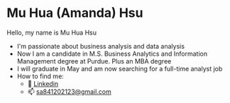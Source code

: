 # Mu Hua (Amanda) Hsu
Hello, my name is Mu Hua Hsu
- I'm passionate about business analysis and data analysis
- Now I am a candidate in M.S. Business Analytics and Information Management degree at Purdue. Plus an MBA degree
- I will graduate in May and am now searching for a full-time analyst job
- How to find me:
  - 📂 [Linkedin](https://www.linkedin.com/in/mu-hua-hsu-mba-556516200/)
  - :mailbox: sa841202123@gmail.com

